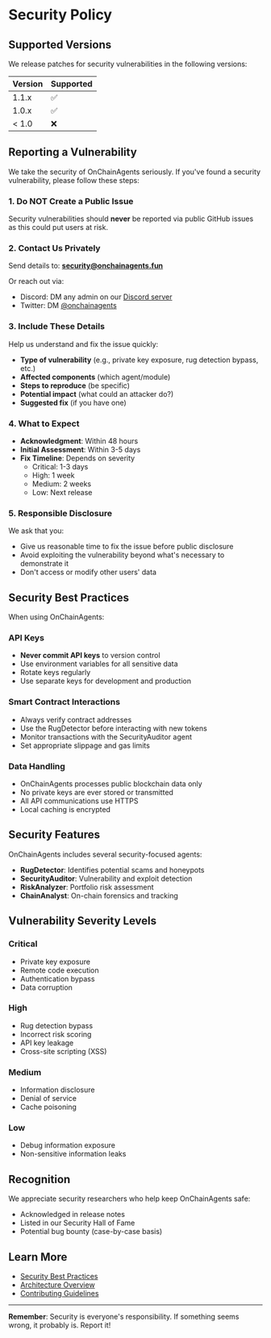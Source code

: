 # Security Policy

## Supported Versions

We release patches for security vulnerabilities in the following versions:

| Version | Supported          |
| ------- | ------------------ |
| 1.1.x   | :white_check_mark: |
| 1.0.x   | :white_check_mark: |
| < 1.0   | :x:                |

## Reporting a Vulnerability

We take the security of OnChainAgents seriously. If you've found a security vulnerability, please follow these steps:

### 1. Do NOT Create a Public Issue

Security vulnerabilities should **never** be reported via public GitHub issues as this could put users at risk.

### 2. Contact Us Privately

Send details to: **security@onchainagents.fun**

Or reach out via:
- Discord: DM any admin on our [Discord server](https://discord.gg/onchainagents)
- Twitter: DM [@onchainagents](https://twitter.com/onchainagents)

### 3. Include These Details

Help us understand and fix the issue quickly:

- **Type of vulnerability** (e.g., private key exposure, rug detection bypass, etc.)
- **Affected components** (which agent/module)
- **Steps to reproduce** (be specific)
- **Potential impact** (what could an attacker do?)
- **Suggested fix** (if you have one)

### 4. What to Expect

- **Acknowledgment**: Within 48 hours
- **Initial Assessment**: Within 3-5 days
- **Fix Timeline**: Depends on severity
  - Critical: 1-3 days
  - High: 1 week
  - Medium: 2 weeks
  - Low: Next release

### 5. Responsible Disclosure

We ask that you:
- Give us reasonable time to fix the issue before public disclosure
- Avoid exploiting the vulnerability beyond what's necessary to demonstrate it
- Don't access or modify other users' data

## Security Best Practices

When using OnChainAgents:

### API Keys
- **Never commit API keys** to version control
- Use environment variables for all sensitive data
- Rotate keys regularly
- Use separate keys for development and production

### Smart Contract Interactions
- Always verify contract addresses
- Use the RugDetector before interacting with new tokens
- Monitor transactions with the SecurityAuditor agent
- Set appropriate slippage and gas limits

### Data Handling
- OnChainAgents processes public blockchain data only
- No private keys are ever stored or transmitted
- All API communications use HTTPS
- Local caching is encrypted

## Security Features

OnChainAgents includes several security-focused agents:

- **RugDetector**: Identifies potential scams and honeypots
- **SecurityAuditor**: Vulnerability and exploit detection
- **RiskAnalyzer**: Portfolio risk assessment
- **ChainAnalyst**: On-chain forensics and tracking

## Vulnerability Severity Levels

### Critical
- Private key exposure
- Remote code execution
- Authentication bypass
- Data corruption

### High
- Rug detection bypass
- Incorrect risk scoring
- API key leakage
- Cross-site scripting (XSS)

### Medium
- Information disclosure
- Denial of service
- Cache poisoning

### Low
- Debug information exposure
- Non-sensitive information leaks

## Recognition

We appreciate security researchers who help keep OnChainAgents safe:

- Acknowledged in release notes
- Listed in our Security Hall of Fame
- Potential bug bounty (case-by-case basis)

## Learn More

- [Security Best Practices](docs/security-best-practices.md)
- [Architecture Overview](ARCHITECTURE.md)
- [Contributing Guidelines](CONTRIBUTING.md)

---

**Remember**: Security is everyone's responsibility. If something seems wrong, it probably is. Report it!